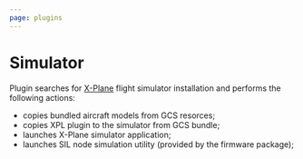 ```yaml
---
page: plugins
---
```


# Simulator

Plugin searches for [X-Plane](https://www.x-plane.com) flight simulator installation and performs the following actions:

* copies bundled aircraft models from GCS resorces;
* copies XPL plugin to the simulator from GCS bundle;
* launches X-Plane simulator application;
* launches SIL node simulation utility (provided by the firmware package);
